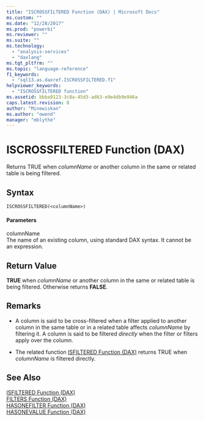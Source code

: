 ```yaml
---
title: "ISCROSSFILTERED Function (DAX) | Microsoft Docs"
ms.custom: ""
ms.date: "12/28/2017"
ms.prod: "powerbi"
ms.reviewer: ""
ms.suite: ""
ms.technology: 
  - "analysis-services"
  - "daxlang"
ms.tgt_pltfrm: ""
ms.topic: "language-reference"
f1_keywords: 
  - "sql13.as.daxref.ISCROSSFILTERED.f1"
helpviewer_keywords: 
  - "ISCROSSFILTERED function"
ms.assetid: bbba9123-3c8a-45d3-ad63-e9e4db9e946a
caps.latest.revision: 8
author: "Minewiskan"
ms.author: "owend"
manager: "mblythe"
---
```

# ISCROSSFILTERED Function (DAX)
Returns TRUE when *columnName* or another column in the same or related table is being filtered.  
  
## Syntax  
  
```  
ISCROSSFILTERED(<columnName>)  
```  
  
#### Parameters  
columnName  
The name of an existing column, using standard DAX syntax. It cannot be an expression.  
  
## Return Value  
**TRUE** when *columnName* or another column in the same or related table is being filtered. Otherwise returns **FALSE**.  
  
## Remarks  
  
-   A column is said to be cross-filtered when a filter applied to another column in the same table or in a related table affects *columnName* by filtering it.  A column is said to be filtered *directly* when the filter or filters apply over the column.  
  
-   The related function [ISFILTERED Function &#40;DAX&#41;](../DAX/isfiltered-function-dax.md) returns TRUE when *columnName* is filtered directly.  
  
  
## See Also  
[ISFILTERED Function &#40;DAX&#41;](../DAX/isfiltered-function-dax.md)  
[FILTERS Function &#40;DAX&#41;](../DAX/filters-function-dax.md)  
[HASONEFILTER Function &#40;DAX&#41;](../DAX/hasonefilter-function-dax.md)  
[HASONEVALUE Function &#40;DAX&#41;](../DAX/hasonevalue-function-dax.md)  
  
